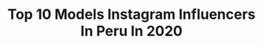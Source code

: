 ---
title: Top 10 Models Instagram Influencers In Peru In 2020
description: >-
  Find top models Instagram influencers in Peru in 2020. Most popular hashtags: #peruvian #libertad #bikini #tbt.
platform: Instagram
profiles:
  - username: "brisabraunl"
    fullname: >-
      Brisa Braun Lara 🌞
    location: "Peru"
    followers: 5563
    engagement: 1590
    commentsToLikes: 0.051986
    id: ck6ti4oe401570j71jif3dfqp
    verified: false
    hashtags: "#feelinggood, #tranquilidad, #amor, #silencio"
  - username: "alinavargasoficial"
    fullname: >-
      Alina Vargas
    location: "Peru"
    followers: 55530
    engagement: 145
    commentsToLikes: 0.046003
    id: ck5hrz88ovqg20i117e157vdq
    verified: false
    hashtags: "#hermanas, #dioslosbendiga, #negrura, #vida"
  - username: "stephanniecarhuas"
    fullname: >-
      Stephannie Carhuas
    location: "Peru"
    followers: 6760
    engagement: 858
    commentsToLikes: 0.033140
    id: ck6ti4phc016g0j71k9bcpkg0
    verified: false
    hashtags: ""
  - username: "janetleyvany"
    fullname: >-
      Janet Leyva
    location: "Peru"
    followers: 16772
    engagement: 564
    commentsToLikes: 0.048349
    id: ck5zxhxk481jx0i14zxx3e88l
    verified: false
    hashtags: "#vibes, #peruvian, #enjoylife, #throwback"
  - username: "jesusbermudezz"
    fullname: >-
      Jesus Bermudez
    location: "Peru"
    followers: 47713
    engagement: 504
    commentsToLikes: 0.009534
    id: ck9wggmlutbyf0j78hec3xqzk
    verified: false
    hashtags: "#casa, #hermosa, #billar, #playita"
  - username: "x_haro_x"
    fullname: >-
      haro - kawaii fashion
    location: "Peru"
    followers: 21034
    engagement: 222
    commentsToLikes: 0.049254
    id: ck8t5fys2a1mk0j782fr55o4r
    verified: false
    hashtags: "#spacebuns, #aliexpress, #piura, #innocentworld"
  - username: "dianasilvadelgado"
    fullname: >-
      D I A N A   S D
    location: "Peru"
    followers: 6536
    engagement: 505
    commentsToLikes: 0.052893
    id: ck134l5t5wyp30i19bof7s213
    verified: false
    hashtags: "#cappadocia, #callmese, #quarantinelife, #turkey"
  - username: "romilozano"
    fullname: >-
      Romina Lozano
    location: "Peru"
    followers: 361031
    engagement: 310
    commentsToLikes: 0.008481
    id: ck5q3jtc4l2rq0i1108tocg6e
    verified: true
    hashtags: "#veaunasonrisaenv, #seeasmilesendasmile, #tb, #fintsperu"
  - username: "cossmicgyal"
    fullname: >-
      𝕹𝖆𝖎𝖑𝖘, 𝕭𝖗𝖔𝖜𝖘 & 𝕸𝖆𝖐𝖊𝖚𝖕 247 🌹
    location: "Peru"
    followers: 17726
    engagement: 293
    commentsToLikes: 0.026430
    id: ck5hry5mxvohr0i110a2t4tda
    verified: false
    hashtags: "#goteo, #cossmicnailsgang, #yourfavouritenaildresser, #fullmoonvibes"
  - username: "angelicanicole157"
    fullname: >-
      Angelica Vargas Vasquez
    location: "Peru"
    followers: 4076
    engagement: 1313
    commentsToLikes: 0.038079
    id: ck0vymv764s8m0i19nhv07hv8
    verified: false
    hashtags: ""
---